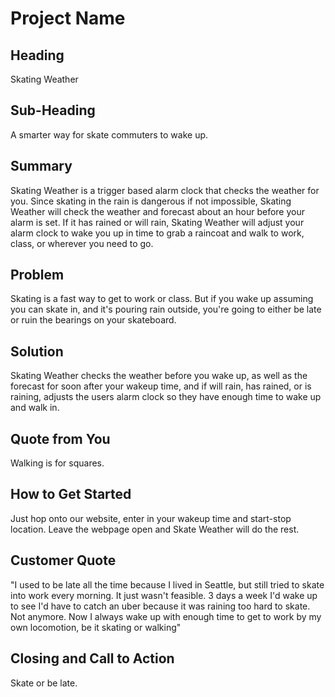 # Project Name #

<!-- 
> This material was originally posted [here](http://www.quora.com/What-is-Amazons-approach-to-product-development-and-product-management). It is reproduced here for posterities sake.

There is an approach called "working backwards" that is widely used at Amazon. They work backwards from the customer, rather than starting with an idea for a product and trying to bolt customers onto it. While working backwards can be applied to any specific product decision, using this approach is especially important when developing new products or features.

For new initiatives a product manager typically starts by writing an internal press release announcing the finished product. The target audience for the press release is the new/updated product's customers, which can be retail customers or internal users of a tool or technology. Internal press releases are centered around the customer problem, how current solutions (internal or external) fail, and how the new product will blow away existing solutions.

If the benefits listed don't sound very interesting or exciting to customers, then perhaps they're not (and shouldn't be built). Instead, the product manager should keep iterating on the press release until they've come up with benefits that actually sound like benefits. Iterating on a press release is a lot less expensive than iterating on the product itself (and quicker!).

If the press release is more than a page and a half, it is probably too long. Keep it simple. 3-4 sentences for most paragraphs. Cut out the fat. Don't make it into a spec. You can accompany the press release with a FAQ that answers all of the other business or execution questions so the press release can stay focused on what the customer gets. My rule of thumb is that if the press release is hard to write, then the product is probably going to suck. Keep working at it until the outline for each paragraph flows. 

Oh, and I also like to write press-releases in what I call "Oprah-speak" for mainstream consumer products. Imagine you're sitting on Oprah's couch and have just explained the product to her, and then you listen as she explains it to her audience. That's "Oprah-speak", not "Geek-speak".

Once the project moves into development, the press release can be used as a touchstone; a guiding light. The product team can ask themselves, "Are we building what is in the press release?" If they find they're spending time building things that aren't in the press release (overbuilding), they need to ask themselves why. This keeps product development focused on achieving the customer benefits and not building extraneous stuff that takes longer to build, takes resources to maintain, and doesn't provide real customer benefit (at least not enough to warrant inclusion in the press release).
 -->
 
## Heading ##
  Skating Weather

## Sub-Heading ##
  A smarter way for skate commuters to wake up.

## Summary ##
  Skating Weather is a trigger based alarm clock that checks the weather for you. Since skating in the rain is dangerous if not impossible, Skating Weather will check the weather and forecast about an hour before your alarm is set. If it has rained or will rain, Skating Weather will adjust your alarm clock to wake you up in time to grab a raincoat and walk to work, class, or wherever you need to go.

## Problem ##
  Skating is a fast way to get to work or class. But if you wake up assuming you can skate in, and it's pouring rain outside, you're going to either be late or ruin the bearings on your skateboard.

## Solution ##
  Skating Weather checks the weather before you wake up, as well as the forecast for soon after your wakeup time, and if will rain, has rained, or is raining, adjusts the users alarm clock so they have enough time to wake up and walk in.

## Quote from You ##
  Walking is for squares.

## How to Get Started ##
  Just hop onto our website, enter in your wakeup time and start-stop location. Leave the webpage open and Skate Weather will do the rest.

## Customer Quote ##
  "I used to be late all the time because I lived in Seattle, but still tried to skate into work every morning. It just wasn't feasible. 3 days a week I'd wake up to see I'd have to catch an uber because it was raining too hard to skate. Not anymore. Now I always wake up with enough time to get to work by my own locomotion, be it skating or walking"

## Closing and Call to Action ##
  Skate or be late.
  
